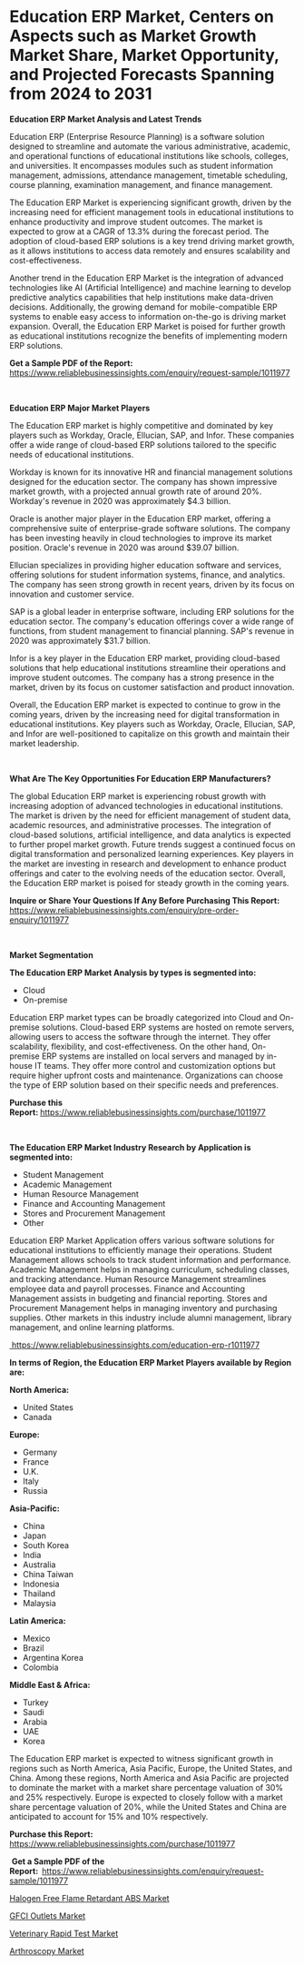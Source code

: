 <p><h1>Education ERP Market, Centers on Aspects such as Market Growth Market Share, Market Opportunity, and Projected Forecasts Spanning from 2024 to 2031</h1></p><p><strong>Education ERP Market Analysis and Latest Trends</strong></p>
<p><p>Education ERP (Enterprise Resource Planning) is a software solution designed to streamline and automate the various administrative, academic, and operational functions of educational institutions like schools, colleges, and universities. It encompasses modules such as student information management, admissions, attendance management, timetable scheduling, course planning, examination management, and finance management.</p><p>The Education ERP Market is experiencing significant growth, driven by the increasing need for efficient management tools in educational institutions to enhance productivity and improve student outcomes. The market is expected to grow at a CAGR of 13.3% during the forecast period. The adoption of cloud-based ERP solutions is a key trend driving market growth, as it allows institutions to access data remotely and ensures scalability and cost-effectiveness.</p><p>Another trend in the Education ERP Market is the integration of advanced technologies like AI (Artificial Intelligence) and machine learning to develop predictive analytics capabilities that help institutions make data-driven decisions. Additionally, the growing demand for mobile-compatible ERP systems to enable easy access to information on-the-go is driving market expansion. Overall, the Education ERP Market is poised for further growth as educational institutions recognize the benefits of implementing modern ERP solutions.</p></p>
<p><strong>Get a Sample PDF of the Report:&nbsp;</strong> <a href="https://www.reliablebusinessinsights.com/enquiry/request-sample/1011977">https://www.reliablebusinessinsights.com/enquiry/request-sample/1011977</a></p>
<p>&nbsp;</p>
<p><strong>Education ERP Major Market Players</strong></p>
<p><p>The Education ERP market is highly competitive and dominated by key players such as Workday, Oracle, Ellucian, SAP, and Infor. These companies offer a wide range of cloud-based ERP solutions tailored to the specific needs of educational institutions.</p><p>Workday is known for its innovative HR and financial management solutions designed for the education sector. The company has shown impressive market growth, with a projected annual growth rate of around 20%. Workday's revenue in 2020 was approximately $4.3 billion.</p><p>Oracle is another major player in the Education ERP market, offering a comprehensive suite of enterprise-grade software solutions. The company has been investing heavily in cloud technologies to improve its market position. Oracle's revenue in 2020 was around $39.07 billion.</p><p>Ellucian specializes in providing higher education software and services, offering solutions for student information systems, finance, and analytics. The company has seen strong growth in recent years, driven by its focus on innovation and customer service.</p><p>SAP is a global leader in enterprise software, including ERP solutions for the education sector. The company's education offerings cover a wide range of functions, from student management to financial planning. SAP's revenue in 2020 was approximately $31.7 billion.</p><p>Infor is a key player in the Education ERP market, providing cloud-based solutions that help educational institutions streamline their operations and improve student outcomes. The company has a strong presence in the market, driven by its focus on customer satisfaction and product innovation.</p><p>Overall, the Education ERP market is expected to continue to grow in the coming years, driven by the increasing need for digital transformation in educational institutions. Key players such as Workday, Oracle, Ellucian, SAP, and Infor are well-positioned to capitalize on this growth and maintain their market leadership.</p></p>
<p>&nbsp;</p>
<p><strong>What Are The Key Opportunities For Education ERP Manufacturers?</strong></p>
<p><p>The global Education ERP market is experiencing robust growth with increasing adoption of advanced technologies in educational institutions. The market is driven by the need for efficient management of student data, academic resources, and administrative processes. The integration of cloud-based solutions, artificial intelligence, and data analytics is expected to further propel market growth. Future trends suggest a continued focus on digital transformation and personalized learning experiences. Key players in the market are investing in research and development to enhance product offerings and cater to the evolving needs of the education sector. Overall, the Education ERP market is poised for steady growth in the coming years.</p></p>
<p><strong>Inquire or Share Your Questions If Any Before Purchasing This Report:</strong> <a href="https://www.reliablebusinessinsights.com/enquiry/pre-order-enquiry/1011977">https://www.reliablebusinessinsights.com/enquiry/pre-order-enquiry/1011977</a></p>
<p>&nbsp;</p>
<p><strong>Market Segmentation</strong></p>
<p><strong>The Education ERP Market Analysis by types is segmented into:</strong></p>
<p><ul><li>Cloud</li><li>On-premise</li></ul></p>
<p><p>Education ERP market types can be broadly categorized into Cloud and On-premise solutions. Cloud-based ERP systems are hosted on remote servers, allowing users to access the software through the internet. They offer scalability, flexibility, and cost-effectiveness. On the other hand, On-premise ERP systems are installed on local servers and managed by in-house IT teams. They offer more control and customization options but require higher upfront costs and maintenance. Organizations can choose the type of ERP solution based on their specific needs and preferences.</p></p>
<p><strong>Purchase this Report:&nbsp;</strong><a href="https://www.reliablebusinessinsights.com/purchase/1011977">https://www.reliablebusinessinsights.com/purchase/1011977</a></p>
<p>&nbsp;</p>
<p><strong>The Education ERP Market Industry Research by Application is segmented into:</strong></p>
<p><ul><li>Student Management</li><li>Academic Management</li><li>Human Resource Management</li><li>Finance and Accounting Management</li><li>Stores and Procurement Management</li><li>Other</li></ul></p>
<p><p>Education ERP Market Application offers various software solutions for educational institutions to efficiently manage their operations. Student Management allows schools to track student information and performance. Academic Management helps in managing curriculum, scheduling classes, and tracking attendance. Human Resource Management streamlines employee data and payroll processes. Finance and Accounting Management assists in budgeting and financial reporting. Stores and Procurement Management helps in managing inventory and purchasing supplies. Other markets in this industry include alumni management, library management, and online learning platforms.</p></p>
<p><a href="https://www.reliablebusinessinsights.com/education-erp-r1011977">&nbsp;https://www.reliablebusinessinsights.com/education-erp-r1011977</a></p>
<p><strong>In terms of Region, the Education ERP Market Players available by Region are:</strong></p>
<p>
    <p> <strong> North America: </strong>
        <ul>
            <li>United States</li>
            <li>Canada</li>
        </ul>
        </p> 
    <p> <strong> Europe: </strong>
        <ul>
            <li>Germany</li>
            <li>France</li>
            <li>U.K.</li>
            <li>Italy</li>
            <li>Russia</li>
        </ul>
        </p> 
    <p> <strong> Asia-Pacific: </strong>
        <ul>
            <li>China</li>
            <li>Japan</li>
            <li>South Korea</li>
            <li>India</li>
            <li>Australia</li>
            <li>China Taiwan</li>
            <li>Indonesia</li>
            <li>Thailand</li>
            <li>Malaysia</li>
        </ul>
        </p> 
    <p> <strong> Latin America: </strong>
        <ul>
            <li>Mexico</li>
            <li>Brazil</li>
            <li>Argentina Korea</li>
            <li>Colombia</li>
        </ul>
        </p> 
    <p> <strong> Middle East & Africa: </strong>
        <ul>
            <li>Turkey</li>
            <li>Saudi</li>
            <li>Arabia</li>
            <li>UAE</li>
            <li>Korea</li>
        </ul>
    </p>
    </p>
<p><p>The Education ERP market is expected to witness significant growth in regions such as North America, Asia Pacific, Europe, the United States, and China. Among these regions, North America and Asia Pacific are projected to dominate the market with a market share percentage valuation of 30% and 25% respectively. Europe is expected to closely follow with a market share percentage valuation of 20%, while the United States and China are anticipated to account for 15% and 10% respectively.</p></p>
<p><strong>Purchase this Report: </strong><a href="https://www.reliablebusinessinsights.com/purchase/1011977">https://www.reliablebusinessinsights.com/purchase/1011977</a></p>
<p>&nbsp;<strong>Get a Sample PDF of the Report:&nbsp;&nbsp;</strong><a href="https://www.reliablebusinessinsights.com/enquiry/request-sample/1011977">https://www.reliablebusinessinsights.com/enquiry/request-sample/1011977</a></p>
<p><strong></strong></p>
<p><p><a href="https://www.linkedin.com/pulse/halogen-free-flame-retardant-abs-market-global-regional-zuilf?trackingId=V6AxHsNawyfOJT3TRQeOuQ%3D%3D">Halogen Free Flame Retardant ABS Market</a></p><p><a href="https://www.linkedin.com/pulse/gfci-outlets-market-global-insights-sales-trends-2024-eikvf?trackingId=J00E%2BInjsRAZXpWfl9bmww%3D%3D">GFCI Outlets Market</a></p><p><a href="https://github.com/ctanaka235/Market-Research-Report-List-1/blob/main/veterinary-rapid-test-market.md">Veterinary Rapid Test Market</a></p><p><a href="https://github.com/fkhcgcyl33/Market-Research-Report-List-1/blob/main/arthroscopy-market.md">Arthroscopy Market</a></p></p>